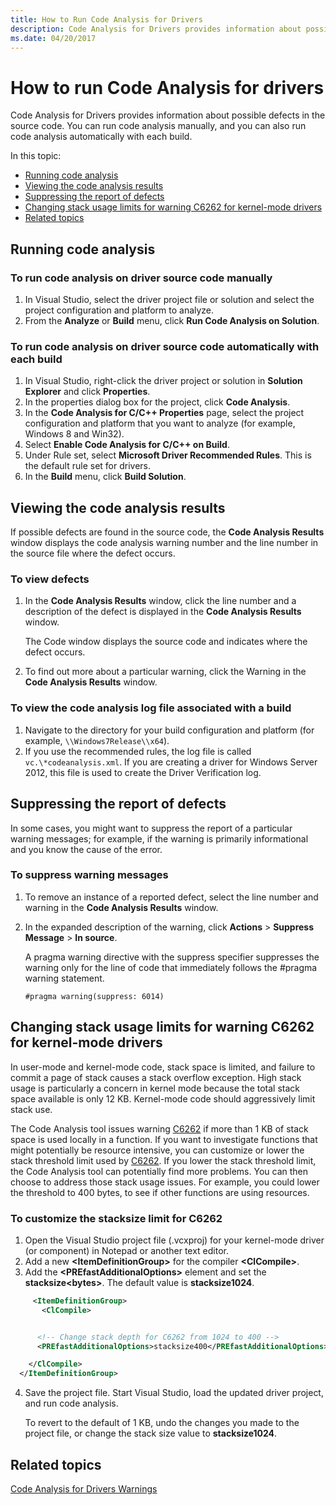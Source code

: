 ```yaml
---
title: How to Run Code Analysis for Drivers
description: Code Analysis for Drivers provides information about possible defects in the source code. You can run code analysis manually, and you can also run code analysis automatically with each build.
ms.date: 04/20/2017
---
```


# How to run Code Analysis for drivers

Code Analysis for Drivers provides information about possible defects in the source code. You can run code analysis manually, and you can also run code analysis automatically with each build.

In this topic:

* [Running code analysis](#running-code-analysis)
* [Viewing the code analysis results](#viewing-the-code-analysis-results)
* [Suppressing the report of defects](#suppressing-the-report-of-defects)
* [Changing stack usage limits for warning C6262 for kernel-mode drivers](#changing-stack-usage-limits-for-warning-c6262-for-kernel-mode-drivers)
* [Related topics](#related-topics)

## Running code analysis

### To run code analysis on driver source code manually

1. In Visual Studio, select the driver project file or solution and select the project configuration and platform to analyze.
2. From the **Analyze** or **Build** menu, click **Run Code Analysis on Solution**.

### To run code analysis on driver source code automatically with each build

1. In Visual Studio, right-click the driver project or solution in **Solution Explorer** and click **Properties**.
2. In the properties dialog box for the project, click **Code Analysis**.
3. In the **Code Analysis for C/C++ Properties** page, select the project configuration and platform that you want to analyze (for example, Windows 8 and Win32).
4. Select **Enable Code Analysis for C/C++ on Build**.
5. Under Rule set, select **Microsoft Driver Recommended Rules**. This is the default rule set for drivers.
6. In the **Build** menu, click **Build Solution**.

## Viewing the code analysis results

If possible defects are found in the source code, the **Code Analysis Results** window displays the code analysis warning number and the line number in the source file where the defect occurs.

### To view defects

1. In the **Code Analysis Results** window, click the line number and a description of the defect is displayed in the **Code Analysis Results** window.

   The Code window displays the source code and indicates where the defect occurs.

2. To find out more about a particular warning, click the Warning in the **Code Analysis Results** window.

### To view the code analysis log file associated with a build

1. Navigate to the directory for your build configuration and platform (for example, `\\Windows7Release\\x64`).
2. If you use the recommended rules, the log file is called `vc.\*codeanalysis.xml`. If you are creating a driver for Windows Server 2012, this file is used to create the Driver Verification log.

## Suppressing the report of defects

In some cases, you might want to suppress the report of a particular warning messages; for example, if the warning is primarily informational and you know the cause of the error.

### To suppress warning messages

1. To remove an instance of a reported defect, select the line number and warning in the **Code Analysis Results** window.
2. In the expanded description of the warning, click **Actions** &gt; **Suppress Message** &gt; **In source**.

   A pragma warning directive with the suppress specifier suppresses the warning only for the line of code that immediately follows the \#pragma warning statement.

    ```command
    #pragma warning(suppress: 6014)
    ```

## Changing stack usage limits for warning C6262 for kernel-mode drivers

In user-mode and kernel-mode code, stack space is limited, and failure to commit a page of stack causes a stack overflow exception. High stack usage is particularly a concern in kernel mode because the total stack space available is only 12 KB. Kernel-mode code should aggressively limit stack use.

The Code Analysis tool issues warning [C6262](/cpp/code-quality/c6262) if more than 1 KB of stack space is used locally in a function. If you want to investigate functions that might potentially be resource intensive, you can customize or lower the stack threshold limit used by [C6262](/cpp/code-quality/c6262). If you lower the stack threshold limit, the Code Analysis tool can potentially find more problems. You can then choose to address those stack usage issues. For example, you could lower the threshold to 400 bytes, to see if other functions are using resources.

### To customize the stacksize limit for C6262

1. Open the Visual Studio project file (.vcxproj) for your kernel-mode driver (or component) in Notepad or another text editor.
2. Add a new **\<ItemDefinitionGroup\>** for the compiler **\<ClCompile\>**.
3. Add the **\<PREfastAdditionalOptions\>** element and set the **stacksize\<bytes\>**. The default value is **stacksize1024**.

```XML
     <ItemDefinitionGroup>
       <ClCompile>


      <!-- Change stack depth for C6262 from 1024 to 400 -->
      <PREfastAdditionalOptions>stacksize400</PREfastAdditionalOptions>

    </ClCompile>
  </ItemDefinitionGroup>
```

4. Save the project file. Start Visual Studio, load the updated driver project, and run code analysis.

   To revert to the default of 1 KB, undo the changes you made to the project file, or change the stack size value to **stacksize1024**.

## Related topics

[Code Analysis for Drivers Warnings](prefast-for-drivers-warnings.md)
